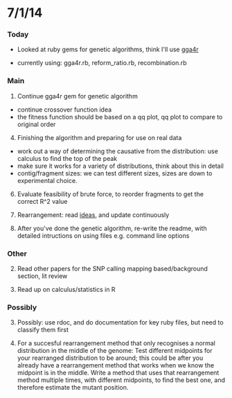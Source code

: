7/1/14
========================================================

### Today

- Looked at ruby gems for genetic algorithms, think I'll use [gga4r](https://github.com/spejman/gga4r)

- currently using: gga4r.rb, reform_ratio.rb, recombination.rb

### Main

1. Continue gga4r gem for genetic algorithm
 - continue crossover function idea
 - the fitness function should be based on a qq plot, qq plot to compare to original order
 
4. Finishing the algorithm and preparing for use on real data
 - work out a way of determining the causative from the distribution: use calculus to find the top of the peak
 - make sure it works for a variety of distributions, think about this in detail
 - contig/fragment sizes: we can test different sizes, sizes are down to experimental choice.
 
6. Evaluate feasibility of brute force, to reorder fragments to get the correct R^2 value
 
5. Rearrangement: read [ideas](https://github.com/edwardchalstrey1/fragmented_genome_with_snps/blob/master/writeup/ideas.md), and update continuously

3. After you've done the genetic algorithm, re-write the readme, with detailed intructions on using files e.g. command line options

### Other

2. Read other papers for the SNP calling mapping based/background section, lit review

3. Read up on calculus/statistics in R

### Possibly

3. Possibly: use rdoc, and do documentation for key ruby files, but need to classify them first

3. For a succesful rearrangement method that only recognises a normal distribution in the middle of the genome: Test different midpoints for your rearranged distribution to be around; this could be after you already have a rearrangement method that works when we know the midpoint is in the middle. Write a method that uses that rearrangement method multiple times, with different midpoints, to find the best one, and therefore estimate the mutant position.

